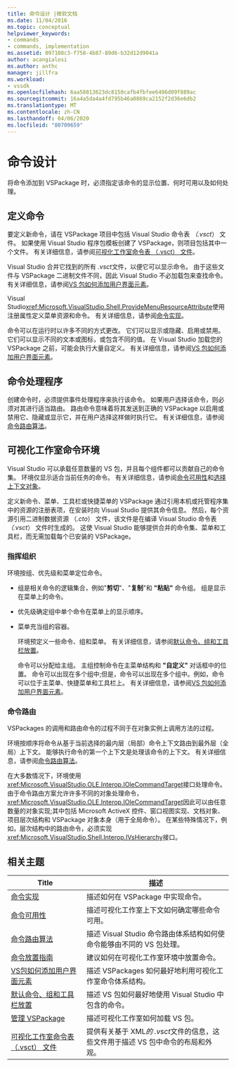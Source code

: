```yaml
---
title: 命令设计 |微软文档
ms.date: 11/04/2016
ms.topic: conceptual
helpviewer_keywords:
- commands
- commands, implementation
ms.assetid: 097108c3-f758-4b87-89d6-b32d12d9041a
author: acangialosi
ms.author: anthc
manager: jillfra
ms.workload:
- vssdk
ms.openlocfilehash: 6aa58813623dc8150cafb4fbfee6496d09f889ac
ms.sourcegitcommit: 16a4a5da4a4fd795b46a0869ca2152f2d36e6db2
ms.translationtype: MT
ms.contentlocale: zh-CN
ms.lasthandoff: 04/06/2020
ms.locfileid: "80709659"
---
```

# <a name="command-design"></a>命令设计
将命令添加到 VSPackage 时，必须指定该命令的显示位置、何时可用以及如何处理。

## <a name="define-commands"></a>定义命令
 要定义新命令，请在 VSPackage 项目中包括 Visual Studio 命令表 *（.vsct*） 文件。 如果使用 Visual Studio 程序包模板创建了 VSPackage，则项目包括其中一个文件。 有关详细信息，请参阅[可视化工作室命令表 （.vsct） 文件](../../extensibility/internals/visual-studio-command-table-dot-vsct-files.md)。

 Visual Studio 合并它找到的所有 *.vsct*文件，以便它可以显示命令。 由于这些文件与 VSPackage 二进制文件不同，因此 Visual Studio 不必加载包来查找命令。 有关详细信息，请参阅[VS 包如何添加用户界面元素](../../extensibility/internals/how-vspackages-add-user-interface-elements.md)。

 Visual Studio<xref:Microsoft.VisualStudio.Shell.ProvideMenuResourceAttribute>使用注册属性定义菜单资源和命令。 有关详细信息，请参阅[命令实现](../../extensibility/internals/command-implementation.md)。

 命令可以在运行时以许多不同的方式更改。 它们可以显示或隐藏、启用或禁用。 它们可以显示不同的文本或图标，或包含不同的值。 在 Visual Studio 加载您的 VSPackage 之前，可能会执行大量自定义。 有关详细信息，请参阅[VS 包如何添加用户界面元素](../../extensibility/internals/how-vspackages-add-user-interface-elements.md)。

## <a name="command-handlers"></a>命令处理程序
 创建命令时，必须提供事件处理程序来执行该命令。 如果用户选择该命令，则必须对其进行适当路由。 路由命令意味着将其发送到正确的 VSPackage 以启用或禁用它、隐藏或显示它，并在用户选择这样做时执行它。 有关详细信息，请参阅[命令路由算法](../../extensibility/internals/command-routing-algorithm.md)。

## <a name="visual-studio-command-environment"></a>可视化工作室命令环境
 Visual Studio 可以承载任意数量的 VS 包，并且每个组件都可以贡献自己的命令集。 环境仅显示适合当前任务的命令。 有关详细信息，请参阅[命令可用性](../../extensibility/internals/command-availability.md)和[选择上下文对象](../../extensibility/internals/selection-context-objects.md)。

 定义新命令、菜单、工具栏或快捷菜单的 VSPackage 通过引用本机或托管程序集中的资源的注册表项，在安装时向 Visual Studio 提供其命令信息。 然后，每个资源引用二进制数据资源 （*.cto*） 文件，该文件是在编译 Visual Studio 命令表 *（.vsct*） 文件时生成的。 这使 Visual Studio 能够提供合并的命令集、菜单和工具栏，而无需加载每个已安装的 VSPackage。

### <a name="command-organization"></a>指挥组织
 环境按组、优先级和菜单定位命令。

- 组是相关命令的逻辑集合，例如"**剪切**"、"**复制**"和 **"粘贴"** 命令组。 组是显示在菜单上的命令。

- 优先级确定组中单个命令在菜单上的显示顺序。

- 菜单充当组的容器。

  环境预定义一些命令、组和菜单。 有关详细信息，请参阅[默认命令、组和工具栏放置](../../extensibility/internals/default-command-group-and-toolbar-placement.md)。

  命令可以分配给主组。 主组控制命令在主菜单结构和 **"自定义"** 对话框中的位置。 命令可以出现在多个组中;但是，命令可以出现在多个组中。例如，命令可以位于主菜单、快捷菜单和工具栏上。 有关详细信息，请参阅[VS 包如何添加用户界面元素](../../extensibility/internals/how-vspackages-add-user-interface-elements.md)。

### <a name="command-routing"></a>命令路由
 VSPackages 的调用和路由命令的过程不同于在对象实例上调用方法的过程。

 环境按顺序将命令从基于当前选择的最内层（局部）命令上下文路由到最外层（全局）上下文。 能够执行命令的第一个上下文是处理该命令的上下文。 有关详细信息，请参阅[命令路由算法](../../extensibility/internals/command-routing-algorithm.md)。

 在大多数情况下，环境使用<xref:Microsoft.VisualStudio.OLE.Interop.IOleCommandTarget>接口处理命令。 由于命令路由方案允许许多不同的对象处理命令，<xref:Microsoft.VisualStudio.OLE.Interop.IOleCommandTarget>因此可以由任意数量的对象实现;其中包括 Microsoft ActiveX 控件、窗口视图实现、文档对象、项目层次结构和 VSPackage 对象本身（用于全局命令）。 在某些特殊情况下，例如，层次结构中的路由命令，必须实现<xref:Microsoft.VisualStudio.Shell.Interop.IVsHierarchy>接口。

## <a name="related-topics"></a>相关主题

|Title|描述|
|-----------|-----------------|
|[命令实现](../../extensibility/internals/command-implementation.md)|描述如何在 VSPackage 中实现命令。|
|[命令可用性](../../extensibility/internals/command-availability.md)|描述可视化工作室上下文如何确定哪些命令可用。|
|[命令路由算法](../../extensibility/internals/command-routing-algorithm.md)|描述 Visual Studio 命令路由体系结构如何使命令能够由不同的 VS 包处理。|
|[命令放置指南](../../extensibility/internals/command-placement-guidelines.md)|建议如何在可视化工作室环境中放置命令。|
|[VS包如何添加用户界面元素](../../extensibility/internals/how-vspackages-add-user-interface-elements.md)|描述 VSPackages 如何最好地利用可视化工作室命令体系结构。|
|[默认命令、组和工具栏放置](../../extensibility/internals/default-command-group-and-toolbar-placement.md)|描述 VS 包如何最好地使用 Visual Studio 中包含的命令。|
|[管理 VSPackage](../../extensibility/managing-vspackages.md)|描述可视化工作室如何加载 VS 包。|
|[可视化工作室命令表 （.vsct） 文件](../../extensibility/internals/visual-studio-command-table-dot-vsct-files.md)|提供有关基于 XML*的 .vsct*文件的信息，这些文件用于描述 VS 包中命令的布局和外观。|
